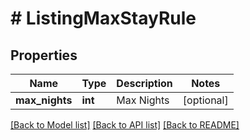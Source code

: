# # ListingMaxStayRule

## Properties

Name | Type | Description | Notes
------------ | ------------- | ------------- | -------------
**max_nights** | **int** | Max Nights | [optional] 

[[Back to Model list]](../../README.md#documentation-for-models) [[Back to API list]](../../README.md#documentation-for-api-endpoints) [[Back to README]](../../README.md)



